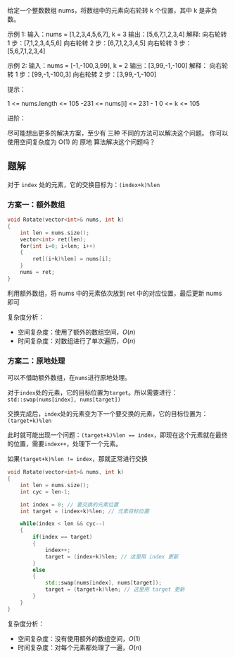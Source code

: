 
给定一个整数数组 nums，将数组中的元素向右轮转 k 个位置，其中 k 是非负数。

示例 1:
输入：nums = [1,2,3,4,5,6,7], k = 3
输出：[5,6,7,1,2,3,4]
解释:
向右轮转 1 步：[7,1,2,3,4,5,6]
向右轮转 2 步：[6,7,1,2,3,4,5]
向右轮转 3 步：[5,6,7,1,2,3,4]

示例 2:
输入：nums = [-1,-100,3,99], k = 2
输出：[3,99,-1,-100]
解释：
向右轮转 1 步：[99,-1,-100,3]
向右轮转 2 步：[3,99,-1,-100]
 

提示：

1 <= nums.length <= 105
-231 <= nums[i] <= 231 - 1
0 <= k <= 105
 

进阶：

尽可能想出更多的解决方案，至少有 三种 不同的方法可以解决这个问题。
你可以使用空间复杂度为 O(1) 的 原地 算法解决这个问题吗？

## 题解

对于 `index` 处的元素，它的交换目标为：`(index+k)%len`

### 方案一：额外数组

```cpp
void Rotate(vector<int>& nums, int k)
{
    int len = nums.size();
    vector<int> ret(len);
    for(int i=0; i<len; i++)
    {
        ret[(i+k)%len] = nums[i];
    }
    nums = ret;
}
```

利用额外数组，将 nums 中的元素依次放到 ret 中的对应位置，最后更新 nums 即可

复杂度分析：
- 空间复杂度：使用了额外的数组空间，$O(n)$
- 时间复杂度：对数组进行了单次遍历，$O(n)$

### 方案二：原地处理

可以不借助额外数组，在`nums`进行原地处理。

对于`index`处的元素，它的目标位置为`target`。所以需要进行：`std::swap(nums[index], nums[target])`

交换完成后，`index`处的元素变为下一个要交换的元素，它的目标位置为：`(target+k)%len`

此时就可能出现一个问题：`(target+k)%len == index`，即现在这个元素就在最终的位置，需要`index++`，处理下一个元素。

如果`(target+k)%len != index`，那就正常进行交换

```cpp
void Rotate(vector<int>& nums, int k)
{
    int len = nums.size();
    int cyc = len-1;

    int index = 0; // 要交换的元素位置
    int target = (index+k)%len; // 元素目标位置

    while(index < len && cyc--)
    {
        if(index == target)
        {
            index++;
            target = (index+k)%len; // 这里用 index 更新
        }
        else
        {
            std::swap(nums[index], nums[target]);
            target = (target+k)%len; // 这里用 target 更新
        }
    }
}
```

复杂度分析：
- 空间复杂度：没有使用额外的数组空间，$O(1)$
- 时间复杂度：对每个元素都处理了一遍，$O(n)$



